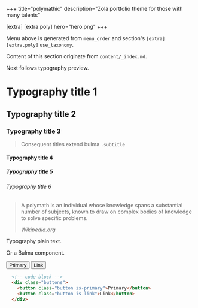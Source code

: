 +++
title="polymathic"
description="Zola portfolio theme for those with many talents"

[extra]
[extra.poly]
hero="hero.png"
+++

Menu above is generated from `menu_order` and section's `[extra][extra.poly]` `use_taxonomy`.

Content of this section originate from `content/_index.md`.

Next follows typography preview.

# Typography title 1

## Typography title 2

### Typography title 3

> Consequent titles extend bulma `.subtitle` 

#### Typography title 4

##### Typography title 5

###### Typography title 6


<blockquote cite="https://en.wikipedia.org/wiki/Polymath">
<p>A polymath is an individual whose knowledge spans a substantial number of subjects, known to draw on complex bodies of knowledge to solve specific problems.</p>
<footer>
  <cite>Wikipedia.org</cite>
</footer>
</blockquote> 

Typography plain text.

Or a Bulma component.

<div class="buttons">
  <button class="button is-primary">Primary</button>
  <button class="button is-link">Link</button>
</div>


```html
  <!-- code block -->
  <div class="buttons">
    <button class="button is-primary">Primary</button>
    <button class="button is-link">Link</button>
  </div>
```